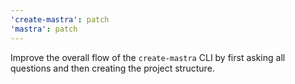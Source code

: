 ```yaml
---
'create-mastra': patch
'mastra': patch
---
```


Improve the overall flow of the `create-mastra` CLI by first asking all questions and then creating the project structure.
